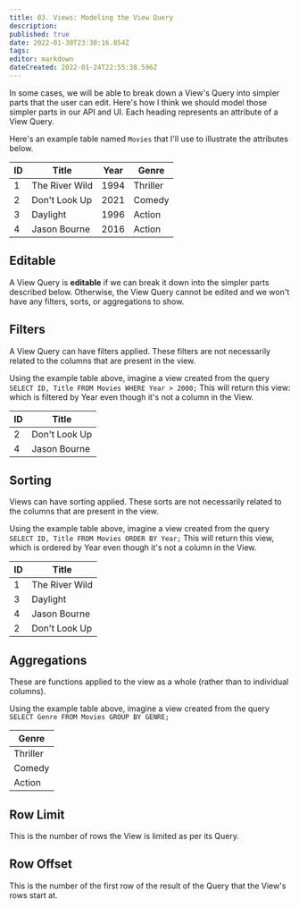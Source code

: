 ```yaml
---
title: 03. Views: Modeling the View Query
description: 
published: true
date: 2022-01-30T23:30:16.854Z
tags: 
editor: markdown
dateCreated: 2022-01-24T22:55:38.596Z
---
```


In some cases, we will be able to break down a View's Query into simpler parts that the user can edit. Here's how I think we should model those simpler parts in our API and UI. Each heading represents an attribute of a View Query.

Here's an example table named `Movies` that I'll use to illustrate the attributes below.

| ID | Title | Year | Genre |
|-|-|-|-|
| 1 | The River Wild | 1994 | Thriller |
| 2 | Don't Look Up | 2021 | Comedy |
| 3 | Daylight | 1996 | Action |
| 4 | Jason Bourne | 2016 | Action |

## Editable
A View Query is **editable** if we can break it down into the simpler parts described below. Otherwise, the View Query cannot be edited and we won't have any filters, sorts, or aggregations to show.

## Filters
A View Query can have filters applied. These filters are not necessarily related to the columns that are present in the view.

Using the example table above, imagine a view created from the query `SELECT ID, Title FROM Movies WHERE Year > 2000;` This will return this view: which is filtered by Year even though it's not a column in the View.

| ID | Title |
|-|-|
| 2 | Don't Look Up |
| 4 | Jason Bourne |

## Sorting
Views can have sorting applied. These sorts are not necessarily related to the columns that are present in the view.

Using the example table above, imagine a view created from the query `SELECT ID, Title FROM Movies ORDER BY Year;` This will return this view, which is ordered by Year even though it's not a column in the View.

| ID | Title |
|-|-|
| 1 | The River Wild |
| 3 | Daylight |
| 4 | Jason Bourne |
| 2 | Don't Look Up |

## Aggregations
These are functions applied to the view as a whole (rather than to individual columns). 

Using the example table above, imagine a view created from the query `SELECT Genre FROM Movies GROUP BY GENRE;`

| Genre |
|-|
| Thriller |
| Comedy |
| Action |

## Row Limit
This is the number of rows the View is limited as per its Query.

## Row Offset
This is the number of the first row of the result of the Query that the View's rows start at.








